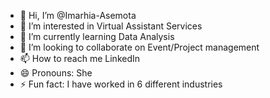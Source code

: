 - 👋 Hi, I’m @Imarhia-Asemota
- 👀 I’m interested in Virtual Assistant Services
- 🌱 I’m currently learning Data Analysis
- 💞️ I’m looking to collaborate on Event/Project management
- 📫 How to reach me LinkedIn
- 😄 Pronouns: She
- ⚡ Fun fact: I have worked in 6 different industries

<!---
Imarhia-Asemota/Imarhia-Asemota is a ✨ special ✨ repository because its `README.md` (this file) appears on your GitHub profile.
You can click the Preview link to take a look at your changes.
--->
